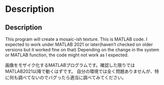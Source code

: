 # Description
## Description
  This program will create a mosaic-ish texture. 
This is MATLAB code. I expected to work under MATLAB 2021 or later(haven’t checked on older versions but it worked fine on that) Depending on the change in the system or MATLAB function, the code might not work as I expected.

画像をモザイク化するMATLABプログラムです。確認した限りではMATLAB2021以降で動くはずです。
自分の環境では全く問題ありませんが、特に何も調べてないのでバグったら適当に調べてみてください。
